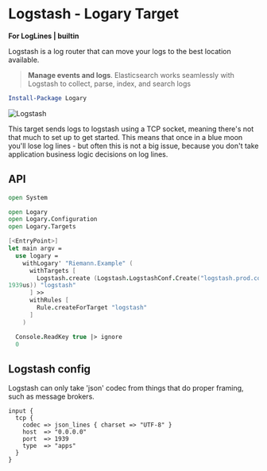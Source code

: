 # Logstash - Logary Target

**For LogLines | builtin**

Logstash is
a log router that can move your logs to the best location available.

> **Manage events and logs**. Elasticsearch works seamlessly with Logstash to
> collect, parse, index, and search logs

``` powershell
Install-Package Logary
```

![Logstash](https://raw.githubusercontent.com/logary/logary-assets/master/targets/logstash.png)

This target sends logs to logstash using a TCP socket, meaning there's not that
much to set up to get started. This means that once in a blue moon you'll
lose log lines - but often this is not a big issue, because you don't take
application business logic decisions on log lines.

## API

``` fsharp
open System

open Logary
open Logary.Configuration
open Logary.Targets

[<EntryPoint>]
let main argv =
  use logary =
    withLogary' "Riemann.Example" (
      withTargets [
        Logstash.create (Logstash.LogstashConf.Create("logstash.prod.corp.tld",
1939us)) "logstash"
      ] >>
      withRules [
        Rule.createForTarget "logstash"
      ]
    )

  Console.ReadKey true |> ignore
  0

```

## Logstash config

Logstash can only take 'json' codec from things that do proper framing, such as
message brokers.

```
input {
  tcp {
    codec => json_lines { charset => "UTF-8" }
    host  => "0.0.0.0"
    port  => 1939
    type  => "apps"
  }
}
```
